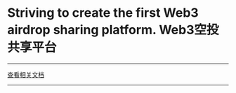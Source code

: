 
# Striving to create the first Web3 airdrop sharing platform.  Web3空投共享平台



---


<a href="blockjoker.md">查看相关文档</a>






---














